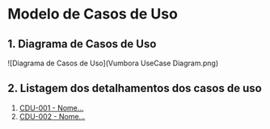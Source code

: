 # Modelo de Casos de Uso

## 1. Diagrama de Casos de Uso

![Diagrama de Casos de Uso](Vumbora UseCase Diagram.png)

## 2. Listagem dos detalhamentos dos casos de uso

1. [CDU-001 - Nome...](cdu-001/detalhamento-001.md)
2. [CDU-002 - Nome...](cdu-002/detalhamento-002.md)
